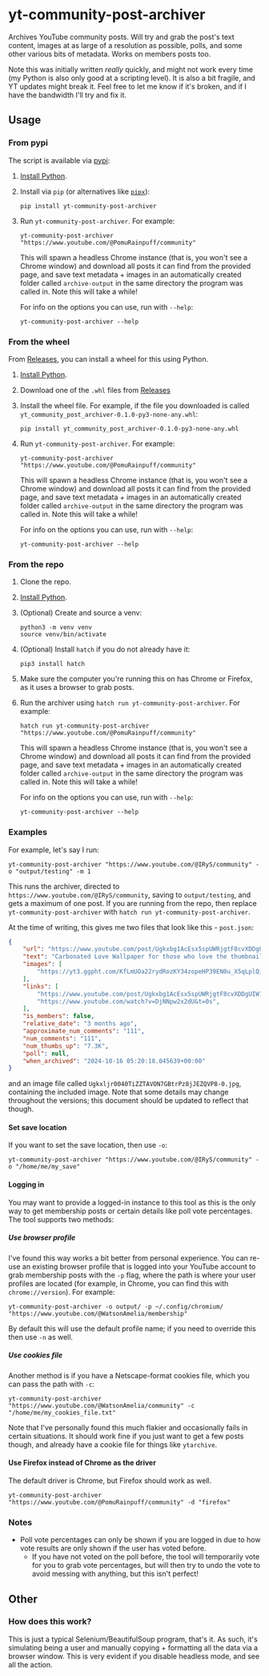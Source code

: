 # yt-community-post-archiver

Archives YouTube community posts. Will try and grab the post's text content, images at
as large of a resolution as possible, polls, and some other various bits of metadata.
Works on members posts too.

Note this was initially written _really_ quickly, and might not work every time
(my Python is also only good at a scripting level). It is also a bit fragile,
and YT updates might break it. Feel free to let me know if it's broken, and if I
have the bandwidth I'll try and fix it.

## Usage

### From pypi

The script is available via [pypi](https://pypi.org/project/yt-community-post-archiver/):

1. [Install Python](https://www.python.org/downloads/).
2. Install via `pip` (or alternatives like [`pipx`](https://github.com/pypa/pipx)):

    ```shell
    pip install yt-community-post-archiver
    ```

3. Run `yt-community-post-archiver`. For example:

   ```shell
   yt-community-post-archiver "https://www.youtube.com/@PomuRainpuff/community"
   ```

   This will spawn a headless Chrome instance (that is, you won't see a Chrome window) and download all posts
   it can find from the provided page, and save text metadata + images in an automatically created folder called
   `archive-output` in the same directory the program was called in. Note this will take a while!

   For info on the options you can use, run with `--help`:

   ```shell
   yt-community-post-archiver --help
   ```

### From the wheel

From [Releases](https://github.com/Pyreko/yt-community-post-archiver/releases), you can install a wheel for this using Python.

1. [Install Python](https://www.python.org/downloads/).

2. Download one of the `.whl` files from [Releases](https://github.com/Pyreko/yt-community-post-archiver/releases)

3. Install the wheel file. For example, if the file you downloaded is called `yt_community_post_archiver-0.1.0-py3-none-any.whl`:

    ```shell
    pip install yt_community_post_archiver-0.1.0-py3-none-any.whl
    ```

4. Run `yt-community-post-archiver`. For example:

   ```shell
   yt-community-post-archiver "https://www.youtube.com/@PomuRainpuff/community"
   ```

   This will spawn a headless Chrome instance (that is, you won't see a Chrome window) and download all posts
   it can find from the provided page, and save text metadata + images in an automatically created folder called
   `archive-output` in the same directory the program was called in. Note this will take a while!

   For info on the options you can use, run with `--help`:

   ```shell
   yt-community-post-archiver --help
   ```

### From the repo

1. Clone the repo.

2. [Install Python](https://www.python.org/downloads/).

3. (Optional) Create and source a venv:

   ```shell
   python3 -m venv venv
   source venv/bin/activate
   ```

4. (Optional) Install `hatch` if you do not already have it:

   ```shell
   pip3 install hatch
   ```

5. Make sure the computer you're running this on has Chrome or Firefox, as it uses a browser to grab posts.

6. Run the archiver using `hatch run yt-community-post-archiver`. For example:

   ```shell
   hatch run yt-community-post-archiver "https://www.youtube.com/@PomuRainpuff/community"
   ```

   This will spawn a headless Chrome instance (that is, you won't see a Chrome window) and download all posts
   it can find from the provided page, and save text metadata + images in an automatically created folder called
   `archive-output` in the same directory the program was called in. Note this will take a while!

   For info on the options you can use, run with `--help`:

   ```shell
   yt-community-post-archiver --help
   ```

### Examples

For example, let's say I run:

```shell
yt-community-post-archiver "https://www.youtube.com/@IRyS/community" -o "output/testing" -m 1  
```

This runs the archiver, directed to `https://www.youtube.com/@IRyS/community`, saving to `output/testing`, and gets
a maximum of one post. If you are running from the repo, then replace `yt-community-post-archiver` with
`hatch run yt-community-post-archiver`. 

At the time of writing, this gives me two files that look like this - `post.json`:

```json
{
    "url": "https://www.youtube.com/post/Ugkxbg1AcEsx5spUWRjgtF8cvXDDgUIW1SFo",
    "text": "Carbonated Love Wallpaper for those who love the thumbnail :D Courtesy of kanauru!  Stream the song if you haven't yet!!\n\n⬇️FULL MV⬇️\nhttps://youtu.be/DjNNpw2x2dU?si=B0heA...",
    "images": [
        "https://yt3.ggpht.com/KfLmUOa22rydRozKY34zopeHP39EN0u_X5qLplQiKQd1i2rxxidrcG4RxH5s3ceGY9ql8VfIQgdA=s3840"
    ],
    "links": [
        "https://www.youtube.com/post/Ugkxbg1AcEsx5spUWRjgtF8cvXDDgUIW1SFo",
        "https://www.youtube.com/watch?v=DjNNpw2x2dU&t=0s",
    ],
    "is_members": false,
    "relative_date": "3 months ago",
    "approximate_num_comments": "111",
    "num_comments": "111",
    "num_thumbs_up": "7.3K",
    "poll": null,
    "when_archived": "2024-10-16 05:20:18.045639+00:00"
}
```

and an image file called `Ugkxljr0040TiZZTAVON7GBtrPz8jJEZQVP8-0.jpg`, containing the included image. Note that some
details may change throughout the versions; this document should be updated to reflect that though.

#### Set save location

If you want to set the save location, then use `-o`:

```shell
yt-community-post-archiver "https://www.youtube.com/@IRyS/community" -o "/home/me/my_save"
```

#### Logging in

You may want to provide a logged-in instance to this tool as this is the only way to get membership posts or certain details like poll vote percentages.
The tool supports two methods:

##### Use browser profile

I've found this way works a bit better from personal experience. You can re-use an existing browser profile that is
logged into your YouTube account to grab membership posts with the `-p` flag, where the path is where your user
profiles are located (for example, in Chrome, you can find this with `chrome://version`). For example:

```shell
yt-community-post-archiver -o output/ -p ~/.config/chromium/  "https://www.youtube.com/@WatsonAmelia/membership"
```

By default this will use the default profile name; if you need to override this then use `-n` as well.

##### Use cookies file

Another method is if you have a Netscape-format cookies file, which you can pass the path with `-c`:

```shell
yt-community-post-archiver "https://www.youtube.com/@WatsonAmelia/community" -c "/home/me/my_cookies_file.txt"
```

Note that I've personally found this much flakier and occasionally fails in certain situations. It should
work fine if you just want to get a few posts though, and already have a cookie file for things like
`ytarchive`.

#### Use Firefox instead of Chrome as the driver

The default driver is Chrome, but Firefox should work as well.

```shell
yt-community-post-archiver "https://www.youtube.com/@PomuRainpuff/community" -d "firefox"
```

### Notes

- Poll vote percentages can only be shown if you are logged in due to how vote results are only shown if the user has voted before.
  - If you have not voted on the poll before, the tool will temporarily vote for you to grab vote percentages, but will then try to undo the
    vote to avoid messing with anything, but this isn't perfect!

## Other

### How does this work?

This is just a typical Selenium/BeautifulSoup program, that's it. As such, it's simulating being a user and manually
copying + formatting all the data via a browser window. This is very evident if you disable headless mode,
and see all the action.
